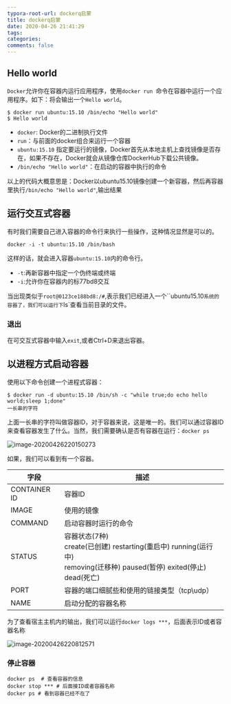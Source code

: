 ```yaml
---
typora-root-url: dockerq启蒙
title: dockerq启蒙
date: 2020-04-26 21:41:29
tags:
categories:
comments: false
---
```




## Hello world

`Docker`允许你在容器内运行应用程序，使用`docker run `命令在容器中运行一个应用程序。如下：将会输出一个`Hello world`。

```
$ docker run ubuntu:15.10 /bin/echo "Hello world"
$ Hello world
```

* `docker`: Docker的二进制执行文件
* `run`：与前面的docker组合来运行一个容器
* `ubuntu:15.10` 指定要运行的镜像，Docker首先从本地主机上查找镜像是否存在，如果不存在，Docker就会从镜像仓库DockerHub下载公共镜像。
* `/bin/echo "Hello world"`：在启动的容器中执行的命令

以上的代码大概意思是：Docker以ubuntu15.10镜像创建一个新容器，然后再容器里执行`/bin/echo "Hello world"`,输出结果

## 运行交互式容器

有时我们需要自己进入容器的命令行来执行一些操作，这种情况显然是可以的。

```
docker -i -t ubuntu:15.10 /bin/bash
```

这样的话，就会进入容器`ubuntu:15.10`内的命令行。

* `-t`:再新容器中指定一个伪终端或终端
* `-i`:允许你在容器内的标77bd8交互

当出现类似于`root@0123ce188bd8:/#`,表示我们已经进入一个``ubuntu15.10`系统的容器了，我们可以运行下`ls`查看当前目录的文件。

### 退出

在可交互式容器中输入`exit`,或者Ctrl+D来退出容器。

## 以进程方式启动容器

使用以下命令创建一个进程式容器：

```
$ docker run -d ubuntu:15.10 /bin/sh -c "while true;do echo hello world;sleep 1;done"
一长串的字符
```

上面一长串的字符叫做容器ID，对于容器来说，这是唯一的。我们可以通过容器ID来查看容器发生了什么。当然，我们需要确认是否有容器在运行：`docker ps`

![image-20200426220150273](/images/image-20200426220150273.png)

如果，我们可以看到有一个容器。

| 字段         | 描述                                                         |
| ------------ | ------------------------------------------------------------ |
| CONTAINER ID | 容器ID                                                       |
| IMAGE        | 使用的镜像                                                   |
| COMMAND      | 启动容器时运行的命令                                         |
| STATUS       | 容器状态(7种)<br />create(已创建)     restarting(重启中)     running(运行中)<br />removing(迁移种)     paused(暂停)     exited(停止)    dead(死亡) |
| PORT         | 容器的端口细腻些和使用的链接类型（tcp\udp）                  |
| NAME         | 启动分配的容器名称                                           |

为了查看宿主主机内的输出，我们可以运行`docker logs ***`，后面表示ID或者容器名称

![image-20200426220812571](/images/image-20200426220812571.png)

### 停止容器

```
docker ps  # 查看容器的信息
docker stop *** # 后面接ID或者容器名称
docker ps # 看到容器已经不在了
```

